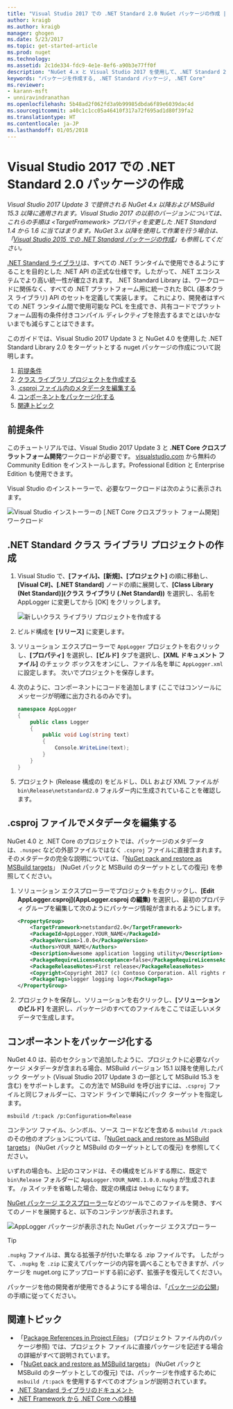 ```yaml
---
title: "Visual Studio 2017 での .NET Standard 2.0 NuGet パッケージの作成 | Microsoft Docs"
author: kraigb
ms.author: kraigb
manager: ghogen
ms.date: 5/23/2017
ms.topic: get-started-article
ms.prod: nuget
ms.technology: 
ms.assetid: 2c1de334-fdc9-4e1e-8ef6-a90b3e77ff0f
description: "NuGet 4.x と Visual Studio 2017 を使用して、.NET Standard 2.0 NuGet パッケージを作成するためのエンド ツー エンド チュートリアル。"
keywords: "パッケージを作成する, .NET Standard パッケージ, .NET Core"
ms.reviewer:
- karann-msft
- unniravindranathan
ms.openlocfilehash: 5b48ad2f062fd3a9b99985dbda6f89e6039dac4d
ms.sourcegitcommit: a40c1c1cc05a46410f317a72f695ad1d80f39fa2
ms.translationtype: HT
ms.contentlocale: ja-JP
ms.lasthandoff: 01/05/2018
---
```

# <a name="create-net-standard-20-packages-with-visual-studio-2017"></a>Visual Studio 2017 での .NET Standard 2.0 パッケージの作成

*Visual Studio 2017 Update 3 で提供される NuGet 4.x 以降および MSBuild 15.3 以降に適用されます。Visual Studio 2017 の以前のバージョンについては、これらの手順は \<TargetFramework\> プロパティを変更した .NET Standard 1.4 から 1.6 に当てはまります。NuGet 3.x 以降を使用して作業を行う場合は、「[Visual Studio 2015 での .NET Standard パッケージの作成](../guides/create-net-standard-packages-vs2015.md)」も参照してください。*

[.NET Standard ライブラリ](/dotnet/articles/standard/library)は、すべての .NET ランタイムで使用できるようにすることを目的とした .NET API の正式な仕様です。したがって、.NET エコシステムでより高い統一性が確立されます。 .NET Standard Library は、ワークロードに関係なく、すべての .NET プラットフォーム用に統一された BCL (基本クラス ライブラリ) API のセットを定義して実装します。 これにより、開発者はすべての .NET ランタイム間で使用可能な PCL を生成でき、共有コードでプラットフォーム固有の条件付きコンパイル ディレクティブを除去するまでとはいかないまでも減らすことはできます。

このガイドでは、Visual Studio 2017 Update 3 と NuGet 4.0 を使用した .NET Standard Library 2.0 をターゲットとする nuget パッケージの作成について説明します。

1. [前提条件](#pre-requisites)
1. [クラス ライブラリ プロジェクトを作成する](#create-the-netstandard-class-library-project)
1. [.csproj ファイル内のメタデータを編集する](#edit-metadata-in-the-csproj-file)
1. [コンポーネントをパッケージ化する](#package-the-component)
1. [関連トピック](#related-topics)

## <a name="pre-requisites"></a>前提条件

このチュートリアルでは、Visual Studio 2017 Update 3 と **.NET Core クロスプラットフォーム開発**ワークロードが必要です。 [visualstudio.com](https://www.visualstudio.com/) から無料の Community Edition をインストールします。Professional Edition と Enterprise Edition も使用できます。

Visual Studio のインストーラーで、必要なワークロードは次のように表示されます。

![Visual Studio インストーラーの [.NET Core クロスプラット フォーム開発] ワークロード](media/NuGet4-01-Workload.png)

## <a name="create-the-net-standard-class-library-project"></a>.NET Standard クラス ライブラリ プロジェクトの作成

1. Visual Studio で、**[ファイル]、[新規]、[プロジェクト]** の順に移動し、**[Visual C#]、[.NET Standard]** ノードの順に展開して、**[Class Library (Net Standard)]\(クラス ライブラリ (.Net Standard)\)** を選択し、名前を AppLogger に変更してから [OK] をクリックします。

    ![新しいクラス ライブラリ プロジェクトを作成する](media/NuGet4-02-NewProject.png)

1. ビルド構成を **[リリース]** に変更します。
1. ソリューション エクスプローラーで `AppLogger` プロジェクトを右クリックし、**[プロパティ]** を選択し、**[ビルド]** タブを選択し、**[XML ドキュメント ファイル]** のチェック ボックスをオンにし、ファイル名を単に `AppLogger.xml` に設定します。 次いでプロジェクトを保存します。

1. 次のように、コンポーネントにコードを追加します (ここではコンソールにメッセージが明確に出力されるのみです)。

    ```cs
    namespace AppLogger
    {
        public class Logger
        {
            public void Log(string text)
            {
                Console.WriteLine(text);
            }
        }
    }
    ```

1. プロジェクト (Release 構成の) をビルドし、DLL および XML ファイルが `bin\Release\netstandard2.0` フォルダー内に生成されていることを確認します。

## <a name="edit-metadata-in-the-csproj-file"></a>.csproj ファイルでメタデータを編集する

NuGet 4.0 と .NET Core のプロジェクトでは、パッケージのメタデータは、`.nuspec` などの外部ファイルではなく `.csproj` ファイルに直接含まれます。 そのメタデータの完全な説明については、「[NuGet pack and restore as MSBuild targets](../schema/msbuild-targets.md#pack-target)」 (NuGet パックと MSBuild のターゲットとしての復元) を参照してください。

1. ソリューション エクスプローラーでプロジェクトを右クリックし、**[Edit AppLogger.csproj]\(AppLogger.csproj の編集\)** を選択し、最初のプロパティ グループを編集して次のようにパッケージ情報が含まれるようにします。

    ```xml
    <PropertyGroup>
        <TargetFramework>netstandard2.0</TargetFramework>
        <PackageId>AppLogger.YOUR_NAME</PackageId>
        <PackageVersion>1.0.0</PackageVersion>
        <Authors>YOUR_NAME</Authors>
        <Description>Awesome application logging utility</Description>
        <PackageRequireLicenseAcceptance>false</PackageRequireLicenseAcceptance>
        <PackageReleaseNotes>First release</PackageReleaseNotes>
        <Copyright>Copyright 2017 (c) Contoso Corporation. All rights reserved.</Copyright>
        <PackageTags>logger logging logs</PackageTags>
    </PropertyGroup>
    ```

1. プロジェクトを保存し、ソリューションを右クリックし、**[ソリューションのビルド]** を選択し、パッケージのすべてのファイルをここでは正しいメタデータで生成します。


## <a name="package-the-component"></a>コンポーネントをパッケージ化する

NuGet 4.0 は、前のセクションで追加したように、プロジェクトに必要なパッケージ メタデータが含まれる場合、MSBuild バージョン 15.1 以降を使用したパック ターゲット (Visual Studio 2017 Update 3 の一部として MSBuild 15.3 を含む) をサポートします。 この方法で MSBuild を呼び出すには、`.csproj` ファイルと同じフォルダーに、コマンド ラインで単純にパック ターゲットを指定します。

    msbuild /t:pack /p:Configuration=Release

コンテンツ ファイル、シンボル、ソース コードなどを含める `msbuild /t:pack` のその他のオプションについては、「[NuGet pack and restore as MSBuild targets](../schema/msbuild-targets.md#pack-target)」 (NuGet パックと MSBuild のターゲットとしての復元) を参照してください。

いずれの場合も、上記のコマンドは、その構成をビルドする際に、既定で `bin\Release` フォルダーに `AppLogger.YOUR_NAME.1.0.0.nupkg` が生成されます。 `/p` スイッチを省略した場合、既定の構成は `Debug` になります。 

[NuGet パッケージ エクスプローラー](https://github.com/NuGetPackageExplorer/NuGetPackageExplorer)などのツールでこのファイルを開き、すべてのノードを展開すると、以下のコンテンツが表示されます。

![AppLogger パッケージが表示された NuGet パッケージ エクスプローラー](media/NuGet4-03-PackageExplorer.png)

> [!Tip]
> `.nupkg` ファイルは、異なる拡張子が付いた単なる .zip ファイルです。 したがって、`.nupkg` を `.zip` に変えてパッケージの内容を調べることもできますが、パッケージを nuget.org にアップロードする前に必ず、拡張子を復元してください。

パッケージを他の開発者が使用できるようにする場合は、「[パッケージの公開](../create-packages/publish-a-package.md)」の手順に従ってください。

## <a name="related-topics"></a>関連トピック

- 「[Package References in Project Files](../consume-packages/package-references-in-project-files.md)」 (プロジェクト ファイル内のパッケージ参照) では、プロジェクト ファイルに直接パッケージを記述する場合の詳細がすべて説明されています。
- 「[NuGet pack and restore as MSBuild targets](../schema/msbuild-targets.md)」 (NuGet パックと MSBuild のターゲットとしての復元) では、パッケージを作成するために `msbuild /t:pack` を使用するすべてのオプションが説明されています。
- [.NET Standard ライブラリのドキュメント](/dotnet/articles/standard/library)
- [.NET Framework から .NET Core への移植](/dotnet/articles/core/porting/index)
